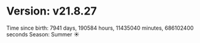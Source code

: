 # Version: v21.8.27
Time since birth: 7941 days, 190584 hours, 11435040 minutes, 686102400 seconds
Season: Summer ☀️
